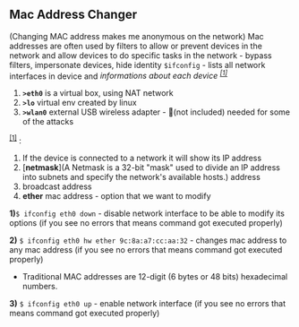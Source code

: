 ## Mac Address Changer
(Changing MAC address makes me anonymous on the network)
Mac addresses are often used by filters to allow or prevent devices in the network and allow devices to do specific tasks in the network - bypass filters, impersonate devices, hide identity 
`$ifconfig` - lists all network interfaces in device and *informations about each device <sup>[[1]]()</sup>*
1. **`>eth0`** is a virtual box, using NAT network
2. **`>lo`** virtual env created by linux
3. **`>wlan0`** external USB wireless adapter - 🔌(not included) needed for some of the attacks

<sup>[[1]]()</sup> :
1. If the device is connected to a network it will show its IP address 
2. [**netmask**](A Netmask is a 32-bit "mask" used to divide an IP address into subnets and specify the network's available hosts.) address
3. broadcast address
4. **ether** mac address - option that we want to modify 

**1)**`$ ifconfig eth0 down`    - disable network interface to be able to modify its options (if you see no errors that means command got executed properly)<br>

**2)** `$ ifconfig eth0 hw ether 9c:8a:a7:cc:aa:32` - changes mac address to any mac address (if you see no errors that means command got executed properly)
*  Traditional MAC addresses are 12-digit (6 bytes or 48 bits) hexadecimal numbers. 

**3)** `$ ifconfig eth0 up` - enable network interface (if you see no errors that means command got executed properly)









